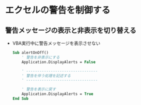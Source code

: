 # エクセルの警告を制御する

## 警告メッセージの表示と非表示を切り替える

* VBA実行中に警告メッセージを表示させない

  ```vb
  Sub alertOnOff()
      ' 警告を非表示にする
      Application.DisplayAlerts = False

      ' --------------------------------
      ' 警告を伴う処理を記述する
      ' --------------------------------

      ' 警告を表示に戻す
      Application.DisplayAlerts = True
  End Sub
  ```

